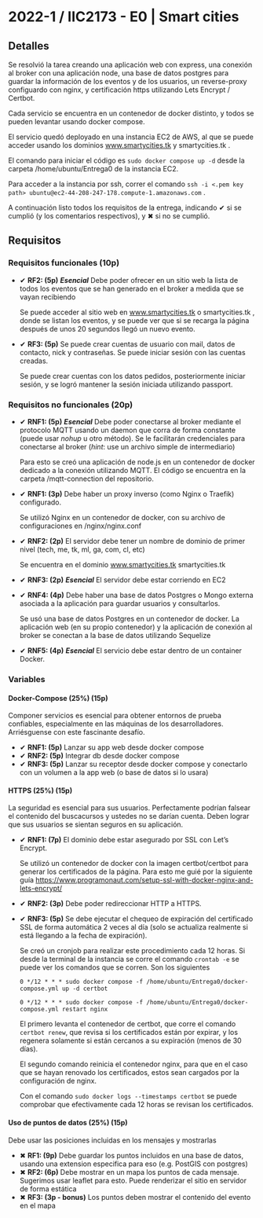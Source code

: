 # 2022-1 / IIC2173 - E0 | Smart cities

## Detalles

Se resolvió la tarea creando una aplicación web con express, una conexión al broker con una aplicación node, una base de datos postgres para guardar la información de los eventos y de los usuarios, un reverse-proxy configuardo con nginx, y certificación https utilizando Lets Encrypt / Certbot.

Cada servicio se encuentra en un contenedor de docker distinto, y todos se pueden levantar usando docker compose.

El servicio quedó deployado en una instancia EC2 de AWS, al que se puede acceder usando los dominios www.smartycities.tk y smartycities.tk .

El comando para iniciar el código es ```sudo docker compose up -d``` desde la carpeta /home/ubuntu/Entrega0 de la instancia EC2.

Para acceder a la instancia por ssh, correr el comando ```ssh -i <.pem key path> ubuntu@ec2-44-208-247-178.compute-1.amazonaws.com``` .

A continuación listo todos los requisitos de la entrega, indicando ✔ si se cumplió (y los comentarios respectivos), y ✖ si no se cumplió.

## Requisitos

### Requisitos funcionales (10p)

* ✔ **RF2: (5p)** ***Esencial*** Debe poder ofrecer en un sitio web la lista de todos los eventos que se han generado en el broker a medida que se vayan recibiendo
  
    Se puede acceder al sitio web en www.smartycities.tk o smartycities.tk , donde se listan los eventos, y se puede ver que si se recarga la página después de unos 20 segundos llegó un nuevo evento.

* ✔ **RF3: (5p)** Se puede crear cuentas de usuario con mail, datos de contacto, nick y contraseñas. Se puede iniciar sesión con las cuentas creadas.
  
    Se puede crear cuentas con los datos pedidos, posteriormente iniciar sesión, y se logró mantener la sesión iniciada utilizando passport.

### Requisitos no funcionales (20p)

* ✔ **RNF1: (5p)** ***Esencial*** Debe poder conectarse al broker mediante el protocolo MQTT usando un daemon que corra de forma constante (puede usar *nohup* u otro método). Se le facilitarán credenciales para conectarse al broker (*hint*: use un archivo simple de intermediario)
    
    Para esto se creó una aplicación de node.js en un contenedor de docker dedicado a la conexión utilizando MQTT. El código se encuentra en la carpeta /mqtt-connection del repositorio.

* ✔ **RNF1: (3p)** Debe haber un proxy inverso (como Nginx o Traefik) configurado.
    
    Se utilizó Nginx en un contenedor de docker, con su archivo de configuraciones en /nginx/nginx.conf

* ✔ **RNF2: (2p)** El servidor debe tener un nombre de dominio de primer nivel (tech, me, tk, ml, ga, com, cl, etc)
    
    Se encuentra en el dominio www.smartycities.tk smartycities.tk

* ✔ **RNF3: (2p)** ***Esencial*** El servidor debe estar corriendo en EC2
* ✔ **RNF4: (4p)** Debe haber una base de datos Postgres o Mongo externa asociada a la aplicación para guardar usuarios y consultarlos.

    Se usó una base de datos Postgres en un contenedor de docker. La aplicación web (en su propio contenedor) y la aplicación de conexión al broker se conectan a la base de datos utilizando Sequelize

* ✔ **RNF5: (4p)** ***Esencial*** El servicio debe estar dentro de un container Docker.

### Variables

#### Docker-Compose (25%) (15p)

Componer servicios es esencial para obtener entornos de prueba confiables, especialmente en las máquinas de los desarrolladores. Arriésguense con este fascinante desafío.

* ✔ **RNF1: (5p)** Lanzar su app web desde docker compose
* ✔ **RNF2: (5p)** Integrar db desde docker compose
* ✔ **RNF3: (5p)** Lanzar su receptor desde docker compose y conectarlo con un volumen a la app web (o base de datos si lo usara)

#### HTTPS (25%) (15p)

La seguridad es esencial para sus usuarios. Perfectamente podrían falsear el contenido del buscacursos y ustedes no se darían cuenta. Deben lograr que sus usuarios se sientan seguros en su aplicación.

* ✔ **RNF1: (7p)** El dominio debe estar asegurado por SSL con Let’s Encrypt.

    Se utilizó un contenedor de docker con la imagen certbot/certbot para generar los certificados de la página. Para esto me guié por la siguiente guía https://www.programonaut.com/setup-ssl-with-docker-nginx-and-lets-encrypt/

* ✔ **RNF2: (3p)** Debe poder redireccionar HTTP a HTTPS.
* ✔ **RNF3: (5p)** Se debe ejecutar el chequeo de expiración del certificado SSL de forma automática 2 veces al día (solo se actualiza realmente si está llegando a la fecha de expiración).
  
    Se creó un cronjob para realizar este procedimiento cada 12 horas. Si desde la terminal de la instancia se corre el comando ```crontab -e``` se puede ver los comandos que se corren. Son los siguientes

    ```0 */12 * * * sudo docker compose -f /home/ubuntu/Entrega0/docker-compose.yml up -d certbot```

    ```0 */12 * * * sudo docker compose -f /home/ubuntu/Entrega0/docker-compose.yml restart nginx```

    El primero levanta el contenedor de certbot, que corre el comando ```certbot renew```, que revisa si los certificados están por expirar, y los regenera solamente si están cercanos a su expiración (menos de 30 días).

    El segundo comando reinicia el contenedor nginx, para que en el caso que se hayan renovado los certificados, estos sean cargados por la configuración de nginx.

    Con el comando ```sudo docker logs --timestamps certbot``` se puede comprobar que efectivamente cada 12 horas se revisan los certificados.

#### Uso de puntos de datos (25%) (15p)

Debe usar las posiciones incluidas en los mensajes y mostrarlas

* ✖ **RF1: (9p)** Debe guardar los puntos incluidos en una base de datos, usando una extension especifica para eso (e.g. PostGIS con postgres)
* ✖ **RF2: (6p)** Debe mostrar en un mapa los puntos de cada mensaje. Sugerimos usar leaflet para esto. Puede renderizar el sitio en servidor de forma estática
* ✖ **RF3: (3p - bonus)** Los puntos deben mostrar el contenido del evento en el mapa